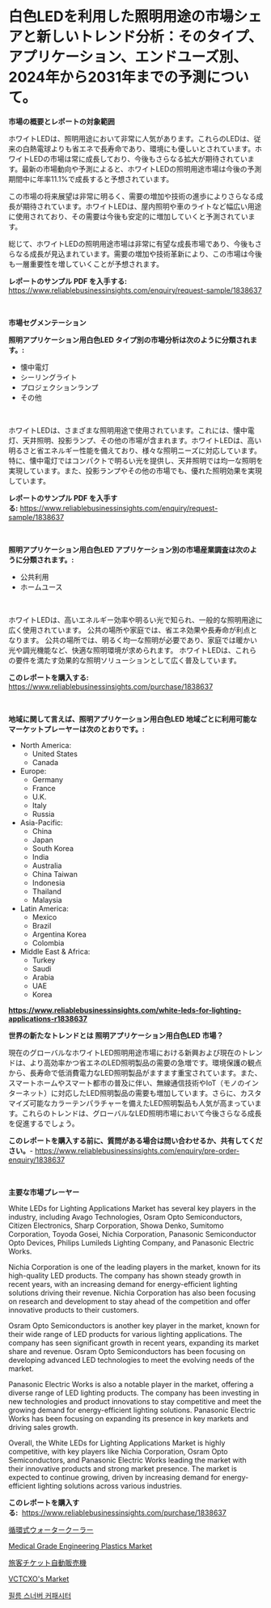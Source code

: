 <p><h1>白色LEDを利用した照明用途の市場シェアと新しいトレンド分析：そのタイプ、アプリケーション、エンドユーズ別、2024年から2031年までの予測について。</h1></p><p><strong>市場の概要とレポートの対象範囲</strong></p>
<p><p>ホワイトLEDは、照明用途において非常に人気があります。これらのLEDは、従来の白熱電球よりも省エネで長寿命であり、環境にも優しいとされています。ホワイトLEDの市場は常に成長しており、今後もさらなる拡大が期待されています。最新の市場動向や予測によると、ホワイトLEDの照明用途市場は今後の予測期間中に年率11.1%で成長すると予想されています。</p><p>この市場の将来展望は非常に明るく、需要の増加や技術の進歩によりさらなる成長が期待されています。ホワイトLEDは、屋内照明や車のライトなど幅広い用途に使用されており、その需要は今後も安定的に増加していくと予測されています。</p><p>総じて、ホワイトLEDの照明用途市場は非常に有望な成長市場であり、今後もさらなる成長が見込まれています。需要の増加や技術革新により、この市場は今後も一層重要性を増していくことが予想されます。</p></p>
<p><strong>レポートのサンプル PDF を入手する:</strong> <a href="https://www.reliablebusinessinsights.com/enquiry/request-sample/1838637">https://www.reliablebusinessinsights.com/enquiry/request-sample/1838637</a></p>
<p>&nbsp;</p>
<p><strong>市場セグメンテーション</strong></p>
<p><strong>照明アプリケーション用白色LED タイプ別の市場分析は次のように分類されます。:</strong></p>
<p><ul><li>懐中電灯</li><li>シーリングライト</li><li>プロジェクションランプ</li><li>その他</li></ul></p>
<p>&nbsp;</p>
<p><p>ホワイトLEDは、さまざまな照明用途で使用されています。これには、懐中電灯、天井照明、投影ランプ、その他の市場が含まれます。ホワイトLEDは、高い明るさと省エネルギー性能を備えており、様々な照明ニーズに対応しています。特に、懐中電灯ではコンパクトで明るい光を提供し、天井照明では均一な照明を実現しています。また、投影ランプやその他の市場でも、優れた照明効果を実現しています。</p></p>
<p><strong>レポートのサンプル PDF を入手する:</strong>&nbsp;<a href="https://www.reliablebusinessinsights.com/enquiry/request-sample/1838637">https://www.reliablebusinessinsights.com/enquiry/request-sample/1838637</a></p>
<p>&nbsp;</p>
<p><strong> 照明アプリケーション用白色LED アプリケーション別の市場産業調査は次のように分類されます。:</strong></p>
<p><ul><li>公共利用</li><li>ホームユース</li></ul></p>
<p>&nbsp;</p>
<p><p>ホワイトLEDは、高いエネルギー効率や明るい光で知られ、一般的な照明用途に広く使用されています。 公共の場所や家庭では、省エネ効果や長寿命が利点となります。 公共の場所では、明るく均一な照明が必要であり、家庭では暖かい光や調光機能など、快適な照明環境が求められます。 ホワイトLEDは、これらの要件を満たす効果的な照明ソリューションとして広く普及しています。</p></p>
<p><strong>このレポートを購入する:</strong>&nbsp; <a href="https://www.reliablebusinessinsights.com/purchase/1838637">https://www.reliablebusinessinsights.com/purchase/1838637</a></p>
<p>&nbsp;</p>
<p><strong>地域に関して言えば、照明アプリケーション用白色LED 地域ごとに利用可能なマーケットプレーヤーは次のとおりです。:</strong></p>
<p><ul>
    <li>
        North America:
        <ul>
            <li>United States</li>
            <li>Canada</li>
        </ul>
    </li>
    <li>
        Europe:
        <ul>
            <li>Germany</li>
            <li>France</li>
            <li>U.K.</li>
            <li>Italy</li>
            <li>Russia</li>
        </ul>
    </li>
    <li>
        Asia-Pacific:
        <ul>
            <li>China</li>
            <li>Japan</li>
            <li>South Korea</li>
            <li>India</li>
            <li>Australia</li>
            <li>China Taiwan</li>
            <li>Indonesia</li>
            <li>Thailand</li>
            <li>Malaysia</li>
        </ul>
    </li>
    <li>
        Latin America:
        <ul>
            <li>Mexico</li>
            <li>Brazil</li>
            <li>Argentina Korea</li>
            <li>Colombia</li>
        </ul>
    </li>
    <li>
        Middle East & Africa:
        <ul>
            <li>Turkey</li>
            <li>Saudi</li>
            <li>Arabia</li>
            <li>UAE</li>
            <li>Korea</li>
        </ul>
    </li>
    </ul></p>
<p><strong><a href="https://www.reliablebusinessinsights.com/white-leds-for-lighting-applications-r1838637">https://www.reliablebusinessinsights.com/white-leds-for-lighting-applications-r1838637</a></strong>&nbsp;</p>
<p><strong>世界の新たなトレンドとは 照明アプリケーション用白色LED 市場？</strong></p>
<p><p>現在のグローバルなホワイトLED照明用途市場における新興および現在のトレンドは、より高効率かつ省エネのLED照明製品の需要の急増です。環境保護の観点から、長寿命で低消費電力なLED照明製品がますます重宝されています。また、スマートホームやスマート都市の普及に伴い、無線通信技術やIoT（モノのインターネット）に対応したLED照明製品の需要も増加しています。さらに、カスタマイズ可能なカラーテンパラチャーを備えたLED照明製品も人気が高まっています。これらのトレンドは、グローバルなLED照明市場において今後さらなる成長を促進するでしょう。</p></p>
<p><strong>このレポートを購入する前に、質問がある場合は問い合わせるか、共有してください。</strong>- <a href="https://www.reliablebusinessinsights.com/enquiry/pre-order-enquiry/1838637">https://www.reliablebusinessinsights.com/enquiry/pre-order-enquiry/1838637</a></p>
<p>&nbsp;</p>
<p><strong>主要な市場プレーヤー</strong></p>
<p><p>White LEDs for Lighting Applications Market has several key players in the industry, including Avago Technologies, Osram Opto Semiconductors, Citizen Electronics, Sharp Corporation, Showa Denko, Sumitomo Corporation, Toyoda Gosei, Nichia Corporation, Panasonic Semiconductor Opto Devices, Philips Lumileds Lighting Company, and Panasonic Electric Works.</p><p>Nichia Corporation is one of the leading players in the market, known for its high-quality LED products. The company has shown steady growth in recent years, with an increasing demand for energy-efficient lighting solutions driving their revenue. Nichia Corporation has also been focusing on research and development to stay ahead of the competition and offer innovative products to their customers.</p><p>Osram Opto Semiconductors is another key player in the market, known for their wide range of LED products for various lighting applications. The company has seen significant growth in recent years, expanding its market share and revenue. Osram Opto Semiconductors has been focusing on developing advanced LED technologies to meet the evolving needs of the market.</p><p>Panasonic Electric Works is also a notable player in the market, offering a diverse range of LED lighting products. The company has been investing in new technologies and product innovations to stay competitive and meet the growing demand for energy-efficient lighting solutions. Panasonic Electric Works has been focusing on expanding its presence in key markets and driving sales growth.</p><p>Overall, the White LEDs for Lighting Applications Market is highly competitive, with key players like Nichia Corporation, Osram Opto Semiconductors, and Panasonic Electric Works leading the market with their innovative products and strong market presence. The market is expected to continue growing, driven by increasing demand for energy-efficient lighting solutions across various industries.</p></p>
<p><strong>このレポートを購入する:</strong>&nbsp;&nbsp;<a href="https://www.reliablebusinessinsights.com/purchase/1838637">https://www.reliablebusinessinsights.com/purchase/1838637</a></p>
<p><p><a href="https://github.com/JerelSchulit20231/Market-Research-Report-List-1/blob/main/2928073104843.md">循環式ウォータークーラー</a></p><p><a href="https://github.com/bobicer/Market-Research-Report-List-3/blob/main/medical-grade-engineering-plastics-market.md">Medical Grade Engineering Plastics Market</a></p><p><a href="https://github.com/NovaStamm2023/Market-Research-Report-List-1/blob/main/9422170104842.md">旅客チケット自動販売機</a></p><p><a href="https://issuu.com/reportprime-2/docs/vctcxos-market-size-2030.pptx">VCTCXO's Market</a></p><p><a href="https://github.com/vsckjg50460/Market-Research-Report-List-2/blob/main/191947498344.md">필름 스너버 커패시터</a></p></p>